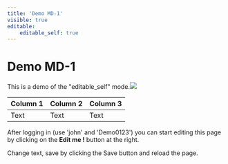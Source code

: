 ```yaml
---
title: 'Demo MD-1'
visible: true
editable:
    editable_self: true
---
```


# Demo MD-1

This is a demo of the "editable_self" mode.![](http://)

| Column 1 | Column 2 | Column 3 |
| -| - | - |
| Text     | Text     | Text     |



After logging in (use 'john' and 'Demo0123') you can start editing this page by clicking on the <b>Edit me !</b> button at the right.

Change text, save by clicking the Save button and reload the page.
